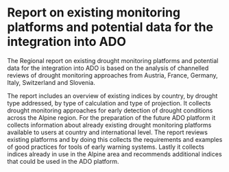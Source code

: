 # Report on existing monitoring platforms and potential data for the integration into ADO  

The Regional report on existing drought monitoring platforms and potential data for the integration into ADO is based on the analysis of channelled reviews of drought monitoring approaches from Austria, France, Germany, Italy, Switzerland and Slovenia.  

The report includes an overview of existing indices by country, by drought type addressed, by type of calculation and type of projection. It collects drought monitoring approaches for early detection of drought conditions across the Alpine region. For the preparation of the future ADO platform it collects information about already existing drought monitoring platforms available to users at country and international level. The report reviews existing platforms and by doing this collects the requirements and examples of good practices for tools of early warning systems. Lastly it collects indices already in use in the Alpine area and recommends additional indices that could be used in the ADO platform.  
